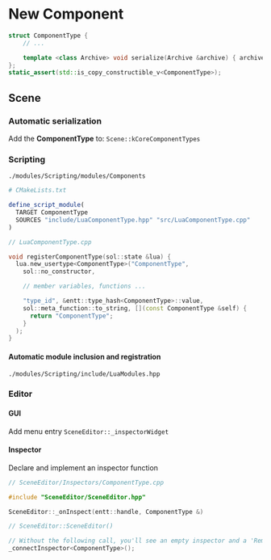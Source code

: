 # New Component

```cpp
struct ComponentType {
    // ...

    template <class Archive> void serialize(Archive &archive) { archive(...); }
};
static_assert(std::is_copy_constructible_v<ComponentType>);
```

## Scene

### Automatic serialization

Add the **ComponentType** to:
`Scene::kCoreComponentTypes`

### Scripting

`./modules/Scripting/modules/Components`

```cmake
# CMakeLists.txt

define_script_module(
  TARGET ComponentType
  SOURCES "include/LuaComponentType.hpp" "src/LuaComponentType.cpp"
)
```

```cpp
// LuaComponentType.cpp

void registerComponentType(sol::state &lua) {
  lua.new_usertype<ComponentType>("ComponentType",
    sol::no_constructor,

    // member variables, functions ...

    "type_id", &entt::type_hash<ComponentType>::value,
    sol::meta_function::to_string, [](const ComponentType &self) {
      return "ComponentType";
    }
  );
}
```

#### Automatic module inclusion and registration

`./modules/Scripting/include/LuaModules.hpp`

### Editor

#### GUI

Add menu entry
`SceneEditor::_inspectorWidget`

#### Inspector

Declare and implement an inspector function

```cpp
// SceneEditor/Inspectors/ComponentType.cpp

#include "SceneEditor/SceneEditor.hpp"

SceneEditor::_onInspect(entt::handle, ComponentType &)
```

```cpp
// SceneEditor::SceneEditor()

// Without the following call, you'll see an empty inspector and a 'Remove' button.
_connectInspector<ComponentType>(); 
```
